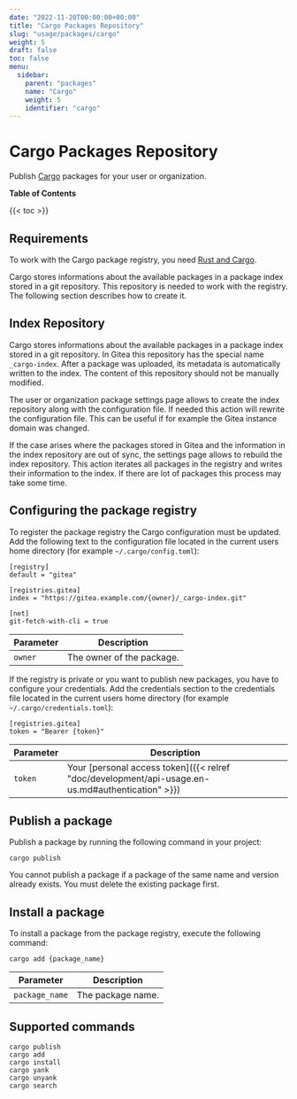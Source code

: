 ```yaml
---
date: "2022-11-20T00:00:00+00:00"
title: "Cargo Packages Repository"
slug: "usage/packages/cargo"
weight: 5
draft: false
toc: false
menu:
  sidebar:
    parent: "packages"
    name: "Cargo"
    weight: 5
    identifier: "cargo"
---
```


# Cargo Packages Repository

Publish [Cargo](https://doc.rust-lang.org/stable/cargo/) packages for your user or organization.

**Table of Contents**

{{< toc >}}

## Requirements

To work with the Cargo package registry, you need [Rust and Cargo](https://www.rust-lang.org/tools/install).

Cargo stores informations about the available packages in a package index stored in a git repository.
This repository is needed to work with the registry.
The following section describes how to create it.

## Index Repository

Cargo stores informations about the available packages in a package index stored in a git repository.
In Gitea this repository has the special name `_cargo-index`.
After a package was uploaded, its metadata is automatically written to the index.
The content of this repository should not be manually modified.

The user or organization package settings page allows to create the index repository along with the configuration file.
If needed this action will rewrite the configuration file.
This can be useful if for example the Gitea instance domain was changed.

If the case arises where the packages stored in Gitea and the information in the index repository are out of sync, the settings page allows to rebuild the index repository.
This action iterates all packages in the registry and writes their information to the index.
If there are lot of packages this process may take some time.

## Configuring the package registry

To register the package registry the Cargo configuration must be updated.
Add the following text to the configuration file located in the current users home directory (for example `~/.cargo/config.toml`):

```
[registry]
default = "gitea"

[registries.gitea]
index = "https://gitea.example.com/{owner}/_cargo-index.git"

[net]
git-fetch-with-cli = true
```

| Parameter | Description |
| --------- | ----------- |
| `owner`   | The owner of the package. |

If the registry is private or you want to publish new packages, you have to configure your credentials.
Add the credentials section to the credentials file located in the current users home directory (for example `~/.cargo/credentials.toml`):

```
[registries.gitea]
token = "Bearer {token}"
```

| Parameter | Description |
| --------- | ----------- |
| `token`   | Your [personal access token]({{< relref "doc/development/api-usage.en-us.md#authentication" >}}) |

## Publish a package

Publish a package by running the following command in your project:

```shell
cargo publish
```

You cannot publish a package if a package of the same name and version already exists. You must delete the existing package first.

## Install a package

To install a package from the package registry, execute the following command:

```shell
cargo add {package_name}
```

| Parameter      | Description |
| -------------- | ----------- |
| `package_name` | The package name. |

## Supported commands

```
cargo publish
cargo add
cargo install
cargo yank
cargo unyank
cargo search
```
